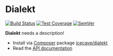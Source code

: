 # Dialekt

[![Build Status]](https://travis-ci.org/IcecaveStudios/dialekt)
[![Test Coverage]](https://coveralls.io/r/IcecaveStudios/dialekt?branch=develop)
[![SemVer]](http://semver.org)

**Dialekt** needs a description!

* Install via [Composer](http://getcomposer.org) package [icecave/dialekt](https://packagist.org/packages/icecave/dialekt)
* Read the [API documentation](http://icecavestudios.github.io/dialekt/artifacts/documentation/api/)

<!-- references -->
[Build Status]: http://img.shields.io/travis/IcecaveStudios/dialekt/develop.svg
[Test Coverage]: http://img.shields.io/coveralls/IcecaveStudios/dialekt/develop.svg
[SemVer]: http://img.shields.io/:semver-0.0.0-red.svg
